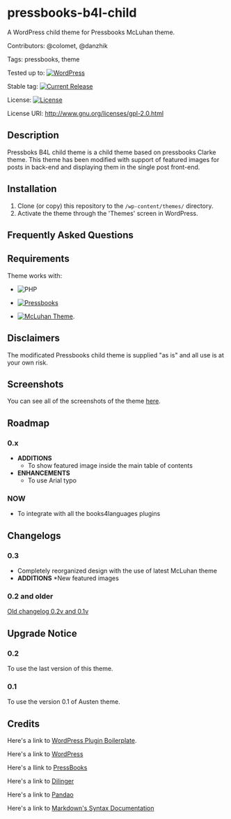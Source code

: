 # pressbooks-b4l-child

A WordPress child theme for Pressbooks McLuhan theme.

Contributors: @colomet,  @danzhik 

Tags: pressbooks, theme

Tested up to: [![WordPress](https://img.shields.io/wordpress/v/akismet.svg)](https://wordpress.org/download/)


Stable tag: [![Current Release](https://img.shields.io/github/release/Books4Languages/pressbooks-books4languages.svg)](https://github.com/Books4Languages/pressbooks-books4languages/releases/latest/)

License:  [![License](https://img.shields.io/badge/license-GPL--2.0%2B-red.svg)](https://github.com/Books4Languages/pressbooks-books4languages/blob/master/license.txt)

License URI: http://www.gnu.org/licenses/gpl-2.0.html

## Description  

Pressboks B4L child theme is a child theme based on pressbooks Clarke theme. This theme has been modified with support of featured images for posts in back-end and displaying them in the single post front-end.  

## Installation 
1. Clone (or copy) this repository to the ```/wp-content/themes/``` directory.
2. Activate the theme through the 'Themes' screen in WordPress.

## Frequently Asked Questions 


## Requirements 
Theme works with:

- ![PHP](https://img.shields.io/badge/PHP-7.X-blue.svg)

- [![Pressbooks](https://img.shields.io/badge/Pressbooks-V%205.3.0-red.svg)](https://github.com/pressbooks/pressbooks/releases)


- [![McLuhan Theme](https://img.shields.io/badge/McLuhanTheme-V%202.3.0-red.svg)](https://github.com/pressbooks/pressbooks-book/releases).

## Disclaimers 
The modificated Pressbooks child theme is supplied "as is" and all use is at your own risk.

## Screenshots 
You can see all of the screenshots of the theme [here](https://github.com/my-language-skills/pressbooks-b4l-child/blob/developer/books-for-languages-theme/screeenshots/screenshots.md).
## Roadmap
### 0.x
* **ADDITIONS**
    * To show featured image inside the main table of contents
* **ENHANCEMENTS**
    * To use Arial typo
    
### NOW
* To integrate with all the books4languages plugins     

## Changelogs
### 0.3
* Completely reorganized design with the use of latest McLuhan theme
* **ADDITIONS**
    *New featured images

### 0.2 and older
[Old changelog 0.2v and 0.1v ](old-changelog-0.1-0.2.md)        


## Upgrade Notice 

### 0.2
To use the last version of this theme.

### 0.1
To use the version 0.1 of  Austen theme.

## Credits 
Here's a link to [WordPress Plugin Boilerplate](http://wppb.io/).

Here's a link to [WordPress](https://wordpress.org/)

Here's a llink to [PressBooks](https://pressbooks.org/get-involved/)

Here's a link to [Dilinger](http://dillinger.io/)

Here's a link to [Pandao](https://pandao.github.io/editor.md/en.html)

Here's a link to [Markdown's Syntax Documentation](https://daringfireball.net/projects/markdown/syntax)



